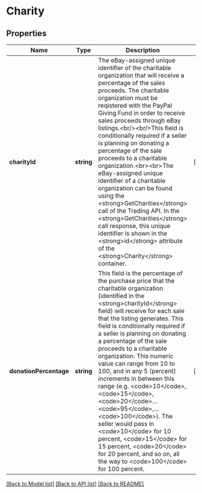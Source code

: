 # Charity

## Properties
Name | Type | Description | Notes
------------ | ------------- | ------------- | -------------
**charityId** | **string** | The eBay-assigned unique identifier of the charitable organization that will receive a percentage of the sales proceeds. The charitable organization must be reqistered with the PayPal Giving Fund in order to receive sales proceeds through eBay listings.&lt;br/&gt;&lt;br/&gt;This field is conditionally required if a seller is planning on donating a percentage of the sale proceeds to a charitable organization.&lt;br&gt;&lt;br&gt;The eBay-assigned unique identifier of a charitable organization can be found using the &lt;strong&gt;GetCharities&lt;/strong&gt; call of the Trading API. In the &lt;strong&gt;GetCharities&lt;/strong&gt; call response, this unique identifier is shown in the &lt;strong&gt;id&lt;/strong&gt; attribute of the &lt;strong&gt;Charity&lt;/strong&gt; container. | [optional] 
**donationPercentage** | **string** | This field is the percentage of the purchase price that the charitable organization (identified in the &lt;strong&gt;charityId&lt;/strong&gt; field) will receive for each sale that the listing generates. This field is conditionally required if a seller is planning on donating a percentage of the sale proceeds to a charitable organization. This numeric value can range from 10 to 100, and in any 5 (percent) increments in between this range (e.g. &lt;code&gt;10&lt;/code&gt;, &lt;code&gt;15&lt;/code&gt;, &lt;code&gt;20&lt;/code&gt;...&lt;code&gt;95&lt;/code&gt;,... &lt;code&gt;100&lt;/code&gt;). The seller would pass in &lt;code&gt;10&lt;/code&gt; for 10 percent, &lt;code&gt;15&lt;/code&gt; for 15 percent, &lt;code&gt;20&lt;/code&gt; for 20 percent, and so on, all the way to &lt;code&gt;100&lt;/code&gt; for 100 percent. | [optional] 

[[Back to Model list]](../../README.md#documentation-for-models) [[Back to API list]](../../README.md#documentation-for-api-endpoints) [[Back to README]](../../README.md)

